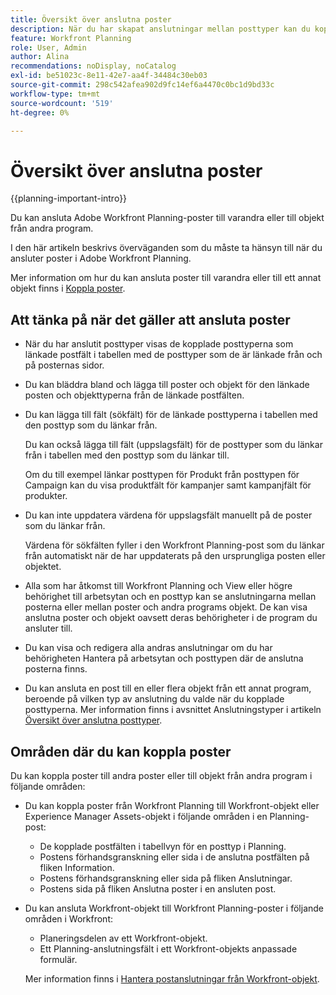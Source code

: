 ```yaml
---
title: Översikt över anslutna poster
description: När du har skapat anslutningar mellan posttyper kan du koppla enskilda poster till varandra. I den här artikeln beskrivs överväganden som du måste ta hänsyn till när du ansluter poster i Adobe Workfront Planning.
feature: Workfront Planning
role: User, Admin
author: Alina
recommendations: noDisplay, noCatalog
exl-id: be51023c-8e11-42e7-aa4f-34484c30eb03
source-git-commit: 298c542afea902d9fc14ef6a4470c0bc1d9bd33c
workflow-type: tm+mt
source-wordcount: '519'
ht-degree: 0%

---
```


# Översikt över anslutna poster

<!--<span class="preview">The highlighted information on this page refers to functionality not yet generally available. It is available only in the Preview environment for all customers. After the monthly releases to Production, the same features are also available in the Production environment for customers who enabled fast releases. </span>   

<span class="preview">For information about fast releases, see [Enable or disable fast releases for your organization](/help/quicksilver/administration-and-setup/set-up-workfront/configure-system-defaults/enable-fast-release-process.md).</span>  -->

{{planning-important-intro}}

Du kan ansluta Adobe Workfront Planning-poster till varandra eller till objekt från andra program.

I den här artikeln beskrivs överväganden som du måste ta hänsyn till när du ansluter poster i Adobe Workfront Planning.

Mer information om hur du kan ansluta poster till varandra eller till ett annat objekt finns i [Koppla poster](/help/quicksilver/planning/records/connect-records.md).


## Att tänka på när det gäller att ansluta poster

* När du har anslutit posttyper visas de kopplade posttyperna som länkade postfält i tabellen med de posttyper som de är länkade från och på posternas sidor.
* Du kan bläddra bland och lägga till poster och objekt för den länkade posten och objekttyperna från de länkade postfälten.
* Du kan lägga till fält (sökfält) för de länkade posttyperna i tabellen med den posttyp som du länkar från.

  Du kan också lägga till fält (uppslagsfält) för de posttyper som du länkar från i tabellen med den posttyp som du länkar till.

  Om du till exempel länkar posttypen för Produkt från posttypen för Campaign kan du visa produktfält för kampanjer samt kampanjfält för produkter.
* Du kan inte uppdatera värdena för uppslagsfält manuellt på de poster som du länkar från.

  Värdena för sökfälten fyller i den Workfront Planning-post som du länkar från automatiskt när de har uppdaterats på den ursprungliga posten eller objektet.

* Alla som har åtkomst till Workfront Planning och View eller högre behörighet till arbetsytan och en posttyp kan se anslutningarna mellan posterna eller mellan poster och andra programs objekt. De kan visa anslutna poster och objekt oavsett deras behörigheter i de program du ansluter till.
* Du kan visa och redigera alla andras anslutningar om du har behörigheten Hantera på arbetsytan och posttypen där de anslutna posterna finns.
* Du kan ansluta en post till en eller flera objekt från ett annat program, beroende på vilken typ av anslutning du valde när du kopplade posttyperna. Mer information finns i avsnittet Anslutningstyper i artikeln [Översikt över anslutna posttyper](/help/quicksilver/planning/architecture/connect-record-types-overview.md).

## Områden där du kan koppla poster

Du kan koppla poster till andra poster eller till objekt från andra program i följande områden:

* Du kan koppla poster från Workfront Planning till Workfront-objekt eller Experience Manager Assets-objekt i följande områden i en Planning-post:

   * De kopplade postfälten i tabellvyn för en posttyp i Planning.
   * Postens förhandsgranskning eller sida i de anslutna postfälten på fliken Information.
   * Postens förhandsgranskning eller sida på fliken Anslutningar.
   * Postens sida på fliken Anslutna poster i en ansluten post.

* Du kan ansluta Workfront-objekt till Workfront Planning-poster i följande områden i Workfront:

   * Planeringsdelen av ett Workfront-objekt.
   * Ett Planning-anslutningsfält i ett Workfront-objekts anpassade formulär.

  Mer information finns i [Hantera postanslutningar från Workfront-objekt](/help/quicksilver/planning/records/manage-records-in-planning-section.md).

